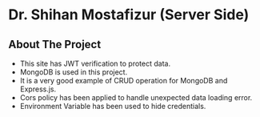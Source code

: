 # Dr. Shihan Mostafizur (Server Side)

## About The Project

* This site has JWT verification to protect data.
* MongoDB is used in this project.
* It is a very good example of CRUD operation for MongoDB and Express.js.
* Cors policy has been applied to handle unexpected data loading error.
* Environment Variable has been used to hide credentials.
